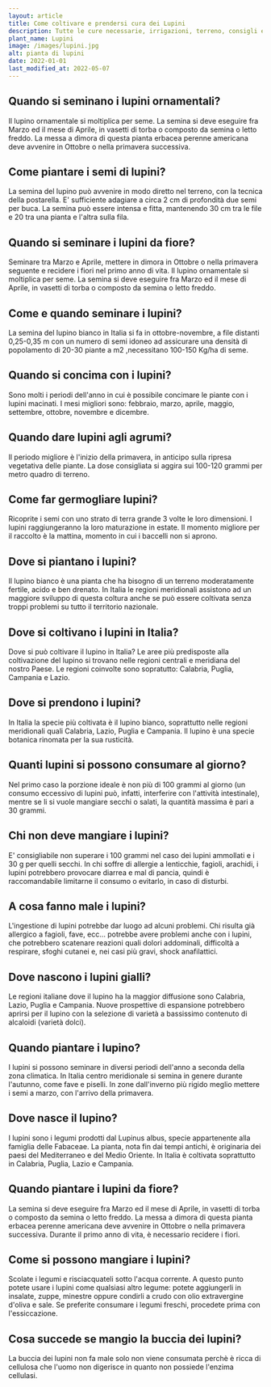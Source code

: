 ```yaml
---
layout: article
title: Come coltivare e prendersi cura dei Lupini
description: Tutte le cure necessarie, irrigazioni, terreno, consigli e molto altro sulla coltivazione dei Lupini
plant_name: Lupini
image: /images/lupini.jpg
alt: pianta di lupini
date: 2022-01-01
last_modified_at: 2022-05-07
---
```


## Quando si seminano i lupini ornamentali?

Il lupino ornamentale si moltiplica per seme. La semina si deve eseguire fra Marzo ed il mese di Aprile, in vasetti di torba o composto da semina o letto freddo. La messa a dimora di questa pianta erbacea perenne americana deve avvenire in Ottobre o nella primavera successiva.

## Come piantare i semi di lupini?

La semina del lupino può avvenire in modo diretto nel terreno, con la tecnica della postarella. E' sufficiente adagiare a circa 2 cm di profondità due semi per buca. La semina può essere intensa e fitta, mantenendo 30 cm tra le file e 20 tra una pianta e l'altra sulla fila.

## Quando si seminare i lupini da fiore?

Seminare tra Marzo e Aprile, mettere in dimora in Ottobre o nella primavera seguente e recidere i fiori nel primo anno di vita. Il lupino ornamentale si moltiplica per seme. La semina si deve eseguire fra Marzo ed il mese di Aprile, in vasetti di torba o composto da semina o letto freddo.

## Come e quando seminare i lupini?

La semina del lupino bianco in Italia si fa in ottobre-novembre, a file distanti 0,25-0,35 m con un numero di semi idoneo ad assicurare una densità di popolamento di 20-30 piante a m2 ,necessitano 100-150 Kg/ha di seme.

## Quando si concima con i lupini?

Sono molti i periodi dell'anno in cui è possibile concimare le piante con i lupini macinati. I mesi migliori sono: febbraio, marzo, aprile, maggio, settembre, ottobre, novembre e dicembre.

## Quando dare lupini agli agrumi?

Il periodo migliore è l'inizio della primavera, in anticipo sulla ripresa vegetativa delle piante. La dose consigliata si aggira sui 100-120 grammi per metro quadro di terreno.

## Come far germogliare lupini?

 Ricoprite i semi con uno strato di terra grande 3 volte le loro dimensioni. I lupini raggiungeranno la loro maturazione in estate. Il momento migliore per il raccolto è la mattina, momento in cui i baccelli non si aprono.

## Dove si piantano i lupini?

Il lupino bianco è una pianta che ha bisogno di un terreno moderatamente fertile, acido e ben drenato. In Italia le regioni meridionali assistono ad un maggiore sviluppo di questa coltura anche se può essere coltivata senza troppi problemi su tutto il territorio nazionale.

## Dove si coltivano i lupini in Italia?

Dove si può coltivare il lupino in Italia? Le aree più predisposte alla coltivazione del lupino si trovano nelle regioni centrali e meridiana del nostro Paese. Le regioni coinvolte sono sopratutto: Calabria, Puglia, Campania e Lazio.

## Dove si prendono i lupini?

In Italia la specie più coltivata è il lupino bianco, soprattutto nelle regioni meridionali quali Calabria, Lazio, Puglia e Campania. Il lupino è una specie botanica rinomata per la sua rusticità.

## Quanti lupini si possono consumare al giorno?

Nel primo caso la porzione ideale è non più di 100 grammi al giorno (un consumo eccessivo di lupini può, infatti, interferire con l'attività intestinale), mentre se li si vuole mangiare secchi o salati, la quantità massima è pari a 30 grammi.

## Chi non deve mangiare i lupini?

E' consigliabile non superare i 100 grammi nel caso dei lupini ammollati e i 30 g per quelli secchi. In chi soffre di allergie a lenticchie, fagioli, arachidi, i lupini potrebbero provocare diarrea e mal di pancia, quindi è raccomandabile limitarne il consumo o evitarlo, in caso di disturbi.

## A cosa fanno male i lupini?

L'ingestione di lupini potrebbe dar luogo ad alcuni problemi. Chi risulta già allergico a fagioli, fave, ecc… potrebbe avere problemi anche con i lupini, che potrebbero scatenare reazioni quali dolori addominali, difficoltà a respirare, sfoghi cutanei e, nei casi più gravi, shock anafilattici.

## Dove nascono i lupini gialli?

Le regioni italiane dove il lupino ha la maggior diffusione sono Calabria, Lazio, Puglia e Campania. Nuove prospettive di espansione potrebbero aprirsi per il lupino con la selezione di varietà a bassissimo contenuto di alcaloidi (varietà dolci).

## Quando piantare i lupino?

I lupini si possono seminare in diversi periodi dell'anno a seconda della zona climatica. In Italia centro meridionale si semina in genere durante l'autunno, come fave e piselli. In zone dall'inverno più rigido meglio mettere i semi a marzo, con l'arrivo della primavera.

## Dove nasce il lupino?

I lupini sono i legumi prodotti dal Lupinus albus, specie appartenente alla famiglia delle Fabaceae. La pianta, nota fin dai tempi antichi, è originaria dei paesi del Mediterraneo e del Medio Oriente. In Italia è coltivata soprattutto in Calabria, Puglia, Lazio e Campania.

## Quando piantare i lupini da fiore?

La semina si deve eseguire fra Marzo ed il mese di Aprile, in vasetti di torba o composto da semina o letto freddo. La messa a dimora di questa pianta erbacea perenne americana deve avvenire in Ottobre o nella primavera successiva. Durante il primo anno di vita, è necessario recidere i fiori.

## Come si possono mangiare i lupini?

Scolate i legumi e risciacquateli sotto l'acqua corrente. A questo punto potete usare i lupini come qualsiasi altro legume: potete aggiungerli in insalate, zuppe, minestre oppure condirli a crudo con olio extravergine d'oliva e sale. Se preferite consumare i legumi freschi, procedete prima con l'essiccazione.

## Cosa succede se mangio la buccia dei lupini?

La buccia dei lupini non fa male solo non viene consumata perchè è ricca di cellulosa che l'uomo non digerisce in quanto non possiede l'enzima cellulasi.

